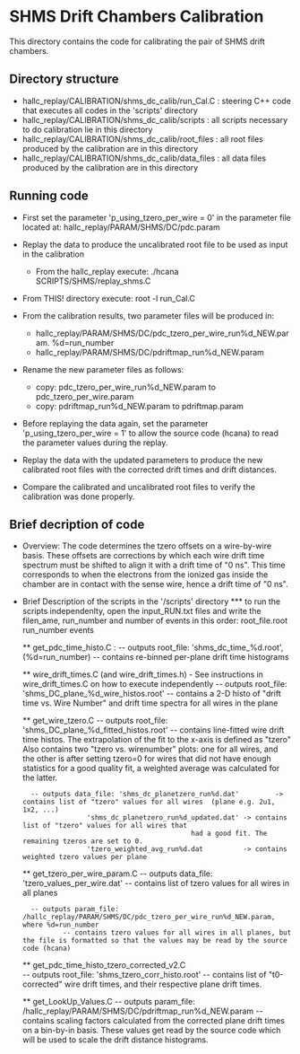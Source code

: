 SHMS Drift Chambers Calibration
============================================
This directory contains the code for calibrating the pair of SHMS drift chambers.



Directory structure
----------------------
* hallc_replay/CALIBRATION/shms_dc_calib/run_Cal.C   : steering C++ code that executes all codes in the 'scripts' directory
* hallc_replay/CALIBRATION/shms_dc_calib/scripts  : all scripts necessary to do calibration lie in this directory
* hallc_replay/CALIBRATION/shms_dc_calib/root_files : all root files produced by the calibration are in this directory
* hallc_replay/CALIBRATION/shms_dc_calib/data_files : all data files produced by the calibration are in this directory




Running code
---------------
* First set the parameter 'p_using_tzero_per_wire = 0' in the 
  parameter file located at: hallc_replay/PARAM/SHMS/DC/pdc.param

* Replay the data to produce the uncalibrated root file to be used as input in the calibration
  * From the hallc_replay execute: ./hcana SCRIPTS/SHMS/replay_shms.C

* From THIS! directory execute: root -l run_Cal.C

* From the calibration results, two parameter files will be produced in:
  * hallc_replay/PARAM/SHMS/DC/pdc_tzero_per_wire_run%d_NEW.param. %d=run_number
  * hallc_replay/PARAM/SHMS/DC/pdriftmap_run%d_NEW.param

* Rename the new parameter files as follows:
  * copy: pdc_tzero_per_wire_run%d_NEW.param to pdc_tzero_per_wire.param
  * copy: pdriftmap_run%d_NEW.param to pdriftmap.param

* Before replaying the data again, set the parameter 'p_using_tzero_per_wire = 1' to 
  allow the source code (hcana) to read the parameter values during the replay.

* Replay the data with the updated parameters to produce the new calibrated root files
  with the corrected drift times and drift distances.

* Compare the calibrated and uncalibrated root files to verify the calibration was done properly.



Brief decription of code
------------------------
* Overview: The code determines the tzero offsets on a wire-by-wire basis. These offsets are 
            corrections by which each wire drift time spectrum must be shifted to align it with a 
            drift time of "0 ns". This time corresponds to when the electrons from the ionized gas inside
            the chamber are in contact with the sense wire, hence a drift time of "0 ns". 

* Brief Description of the scripts in the '/scripts' directory
  *** to run the scripts independenlty, open the input_RUN.txt files and write the filen_ame, run_number and number of events in this order: root_file.root   run_number   events 

  	** get_pdc_time_histo.C : 
	  	-- outputs root_file: 'shms_dc_time_%d.root', (%d=run_number)
		-- contains re-binned per-plane drift time histograms
	
	** wire_drift_times.C (and wire_drift_times.h) - See instructions in wire_drift_times.C on how to execute independently 
	   	-- outputs root_file: 'shms_DC_plane_%d_wire_histos.root' 
		-- contains a 2-D histo of "drift time vs. Wire Number" and drift time spectra for all wires in the plane

	** get_wire_tzero.C 
	        -- outputs root_file: 'shms_DC_plane_%d_fitted_histos.root'
		-- contains line-fitted wire drift time histos. The extrapolation of the fit to the x-axis is defined as "tzero" 
		   Also contains two "tzero vs. wirenumber" plots: one for all wires, and the other is after setting tzero=0 for
                   wires that did not have enough statistics for a good quality fit, a weighted average was calculated for the latter.  
		   
		-- outputs data_file: 'shms_dc_planetzero_run%d.dat'         -> contains list of "tzero" values for all wires  (plane e.g. 2u1, 1x2, ...) 	
		   	   	      'shms_dc_planetzero_run%d_updated.dat' -> contains list of "tzero" values for all wires that
				      					     	had a good fit. The remaining tzeros are set to 0.
				      'tzero_weighted_avg_run%d.dat          -> contains weighted tzero values per plane 

	** get_tzero_per_wire_param.C
		-- outputs data_file: 'tzero_values_per_wire.dat'
		-- contains list of tzero values for all wires in all planes 

		-- outputs param_file: /hallc_replay/PARAM/SHMS/DC/pdc_tzero_per_wire_run%d_NEW.param, where %d=run_number
                -- contains tzero values for all wires in all planes, but the file is formatted so that the values may be read by the source code (hcana)
	  
	** get_pdc_time_histo_tzero_corrected_v2.C  	  	
	   	-- outputs root_file: 'shms_tzero_corr_histo.root'
		-- contains list of "t0-corrected" wire drift times, and their respective plane drift times.

	** get_LookUp_Values.C
	        -- outputs param_file: /hallc_replay/PARAM/SHMS/DC/pdriftmap_run%d_NEW.param
 		-- contains scaling factors calculated from the corrected plane drift times on a bin-by-in basis. These values get read by the source code
		   which will be used to scale the drift distance histograms. 
